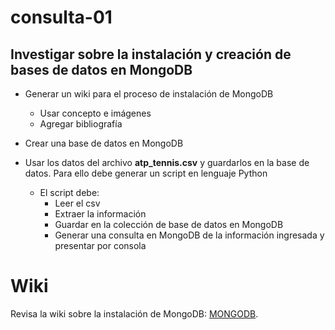 # consulta-01
## Investigar sobre la instalación y creación de bases de datos en MongoDB

* Generar un wiki para el proceso de instalación de MongoDB
  * Usar concepto e imágenes
  * Agregar bibliografía

* Crear una base de datos en MongoDB
* Usar los datos del archivo **atp_tennis.csv** y guardarlos en la base de datos. Para ello debe generar un script en lenguaje Python
  * El script debe:
    * Leer el csv
    * Extraer la información
    * Guardar en la colección de base de datos en MongoDB
    * Generar una consulta en MongoDB de la información ingresada y presentar por consola

# Wiki
Revisa la wiki sobre la instalación de MongoDB: [MONGODB](https://github.com/PlataformasWeb-P-AA2023/consulta-001-bitxa/wiki/MONGO-DB).
